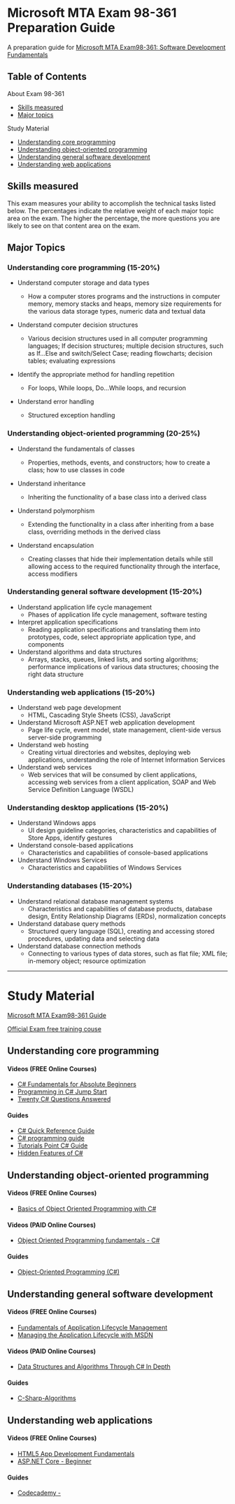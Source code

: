 # Microsoft MTA Exam 98-361 Preparation Guide
A preparation guide for [Microsoft MTA Exam98-361: Software Development Fundamentals](https://www.microsoft.com/en-us/learning/exam-98-361.aspx)


## Table of Contents
About Exam 98-361
* [Skills measured](#skills-measured)
* [Major topics](#major-topics)

Study Material
* [Understanding core programming](#understanding-core-programming)
* [Understanding object-oriented programming](#understanding-object-oriented-programming)
* [Understanding general software development](#understanding-general-software-development)
* [Understanding web applications](#understanding-web-applications)


## Skills measured

This exam measures your ability to accomplish the technical tasks listed below. The percentages indicate the relative weight of each major topic area on the exam. The higher the percentage, the more questions you are likely to see on that content area on the exam. 

## Major Topics

### Understanding core programming (15-20%)

- Understand computer storage and data types
  * How a computer stores programs and the instructions in computer memory, memory stacks and heaps, memory size requirements for the various data storage types, numeric data and textual data

- Understand computer decision structures
  * Various decision structures used in all computer programming languages; If decision structures; multiple decision structures, such as If…Else and switch/Select Case; reading flowcharts; decision tables; evaluating expressions

- Identify the appropriate method for handling repetition
  * For loops, While loops, Do...While loops, and recursion

- Understand error handling
  * Structured exception handling

### Understanding object-oriented programming (20-25%)

- Understand the fundamentals of classes
  * Properties, methods, events, and constructors; how to create a class; how to use classes in code

- Understand inheritance
  * Inheriting the functionality of a base class into a derived class

- Understand polymorphism
  * Extending the functionality in a class after inheriting from a base class, overriding methods in the derived class

- Understand encapsulation
  * Creating classes that hide their implementation details while still allowing access to the required functionality through the interface, access modifiers
  
 ### Understanding general software development (15-20%)
  
- Understand application life cycle management
  * Phases of application life cycle management, software testing
- Interpret application specifications
  * Reading application specifications and translating them into prototypes, code, select appropriate application type, and components
- Understand algorithms and data structures
  * Arrays, stacks, queues, linked lists, and sorting algorithms; performance implications of various data structures; choosing the right data structure

### Understanding web applications (15-20%)

- Understand web page development
  * HTML, Cascading Style Sheets (CSS), JavaScript
- Understand Microsoft ASP.NET web application development
  * Page life cycle, event model, state management, client-side versus server-side programming
- Understand web hosting
  * Creating virtual directories and websites, deploying web applications, understanding the role of Internet Information Services
- Understand web services
  * Web services that will be consumed by client applications, accessing web services from a client application, SOAP and Web Service Definition Language (WSDL)
  
### Understanding desktop applications (15-20%)

- Understand Windows apps
  * UI design guideline categories, characteristics and capabilities of Store Apps, identify gestures
- Understand console-based applications
  * Characteristics and capabilities of console-based applications
- Understand Windows Services
  * Characteristics and capabilities of Windows Services
  
### Understanding databases (15-20%)

- Understand relational database management systems
  * Characteristics and capabilities of database products, database design, Entity Relationship Diagrams (ERDs), normalization concepts
- Understand database query methods
  * Structured query language (SQL), creating and accessing stored procedures, updating data and selecting data
- Understand database connection methods
  * Connecting to various types of data stores, such as flat file; XML file; in-memory object; resource optimization
 
 ---
  
# Study Material

[Microsoft MTA Exam98-361 Guide](Downloads/Microsoft-MTA-Exam-98-361-%20Official-Guide.pdf)

[Official Exam free training couse](https://mva.microsoft.com/en-US/training-courses/software-development-fundamentals-8248?l=xiawPHKy_5104984382)

## Understanding core programming

#### Videos (FREE Online Courses)

* [C# Fundamentals for Absolute Beginners](https://mva.microsoft.com/en-US/training-courses/c-fundamentals-for-absolute-beginners-16169)
* [Programming in C# Jump Start](https://mva.microsoft.com/en-US/training-courses/programming-in-c-jump-start-14254)
* [Twenty C# Questions Answered](https://mva.microsoft.com/en-US/training-courses/twenty-c-questions-answered-8298)

#### Guides
* [C# Quick Reference Guide](https://github.com/andredarcie/csharp-quick-reference-guide)
* [C# programming guide](https://docs.microsoft.com/en-us/dotnet/csharp/programming-guide/index)
* [Tutorials Point C# Guide](https://www.tutorialspoint.com/csharp/index.htm)
* [Hidden Features of C#](https://stackoverflow.com/questions/9033/hidden-features-of-c?rq=1)

## Understanding object-oriented programming

#### Videos (FREE Online Courses)
* [Basics of Object Oriented Programming with C#](https://www.udemy.com/basics-of-object-oriented-programming-with-csharp/)

#### Videos (PAID Online Courses)
* [Object Oriented Programming fundamentals - C#](https://www.pluralsight.com/courses/object-oriented-programming-fundamentals-csharp)

#### Guides
* [Object-Oriented Programming (C#)](https://docs.microsoft.com/en-us/dotnet/csharp/programming-guide/concepts/object-oriented-programming)

## Understanding general software development 

#### Videos (FREE Online Courses)
* [Fundamentals of Application Lifecycle Management](https://mva.microsoft.com/en-US/training-courses/fundamentals-of-application-lifecycle-management-10520?l=YdJk8C87_3004984382)
* [Managing the Application Lifecycle with MSDN](https://mva.microsoft.com/en-US/training-courses/managing-the-application-lifecycle-with-msdn-9018?l=ls9iwKU3_7404984382)

#### Videos (PAID Online Courses)
* [Data Structures and Algorithms Through C# In Depth](https://www.udemy.com/data-structures-and-algorithms-in-csharp/)

#### Guides
* [C-Sharp-Algorithms](https://github.com/aalhour/C-Sharp-Algorithms)

## Understanding web applications

#### Videos (FREE Online Courses)
* [HTML5 App Development Fundamentals](https://mva.microsoft.com/en-US/training-courses/preparing-for-exam-mta-98375-html5-app-development-fundamentals-8354)
* [ASP.NET Core - Beginner](https://mva.microsoft.com/en-US/training-courses/aspnet-core-beginner-18153)

#### Guides
* [Codecademy - ](https://www.codecademy.com/courses/html-javascript-css)

